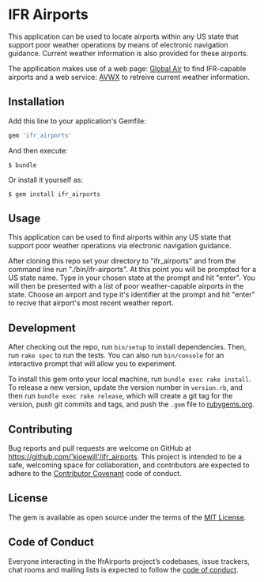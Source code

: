 # IFR Airports

This application can be used to locate airports within any US state that support poor weather operations
by means of electronic navigation guidance.  Current weather information is also provided for these airports.

The appllication makes use of a web page: [Global Air](https://www.globalair.com) to find IFR-capable airports and a web service: [AVWX](https://avwx.rest) to retreive current weather information.

## Installation

Add this line to your application's Gemfile:

```ruby
gem 'ifr_airports'
```

And then execute:

    $ bundle

Or install it yourself as:

    $ gem install ifr_airports

## Usage

This application can be used to find airports within any US state that support poor weather operations via 
electronic navigation guidance.

After cloning this repo set your directory to "ifr_airports" and from the command line run "./bin/ifr-airports".  At this point you will be prompted for a US state name. Type in your chosen state 
at the prompt and hit "enter".  You will then be presented with a list of poor weather-capable airports in
the state. Choose an airport and type it's identifier at the prompt and hit "enter" to recive that airport's
most recent weather report.

## Development

After checking out the repo, run `bin/setup` to install dependencies. Then, run `rake spec` to run the tests. You can also run `bin/console` for an interactive prompt that will allow you to experiment.

To install this gem onto your local machine, run `bundle exec rake install`. To release a new version, update the version number in `version.rb`, and then run `bundle exec rake release`, which will create a git tag for the version, push git commits and tags, and push the `.gem` file to [rubygems.org](https://rubygems.org).

## Contributing

Bug reports and pull requests are welcome on GitHub at https://github.com/'kjoewill'/ifr_airports. This project is intended to be a safe, welcoming space for collaboration, and contributors are expected to adhere to the [Contributor Covenant](http://contributor-covenant.org) code of conduct.

## License

The gem is available as open source under the terms of the [MIT License](https://opensource.org/licenses/MIT).

## Code of Conduct

Everyone interacting in the IfrAirports project’s codebases, issue trackers, chat rooms and mailing lists is expected to follow the [code of conduct](https://github.com/'kjoewill'/ifr_airports/blob/master/CODE_OF_CONDUCT.md).
